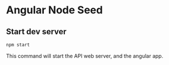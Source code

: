 # Angular Node Seed

## Start dev server
```bash
npm start
```
This command will start the API web server, and the angular app.
